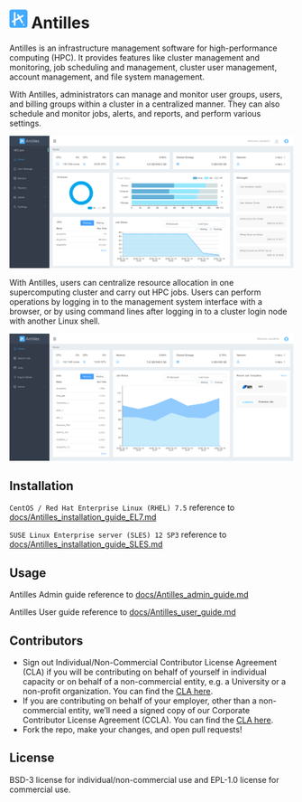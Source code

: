 # <img src="img/antilles.png"> Antilles

Antilles is an infrastructure management software for high-performance computing (HPC). It provides features like cluster management and monitoring, job scheduling and management, cluster user management, account management, and file system management.

With Antilles, administrators can manage and monitor user groups, users, and billing groups within a cluster in a centralized manner. They can also schedule and monitor jobs, alerts, and reports, and perform various settings.

<img src="img/home_admin.jpg">

With Antilles, users can centralize resource allocation in one supercomputing cluster and carry out HPC jobs. Users can perform operations by logging in to the management system interface with a browser, or by using command lines after logging in to a cluster login node with another Linux shell.

<img src="img/home_user.jpg">

## Installation

`CentOS / Red Hat Enterprise Linux (RHEL) 7.5` reference to [docs/Antilles_installation_guide_EL7.md](./docs/Antilles_installation_guide_EL7.md)

`SUSE Linux Enterprise server (SLES) 12 SP3` reference to [docs/Antilles_installation_guide_SLES.md](./docs/Antilles_installation_guide_SLES.md)

## Usage

Antilles Admin guide reference to [docs/Antilles_admin_guide.md](./docs/Antilles_admin_guide.md)

Antilles User guide reference to [docs/Antilles_user_guide.md](./docs/Antilles_admin_guide.md)

## Contributors

- Sign out Individual/Non-Commercial Contributor License Agreement (CLA) if you will be contributing on behalf of yourself in individual capacity or on behalf of a non-commercial entity, e.g. a University or a non-profit organization.  You can find the [CLA here](./docs/Antilles_Individual_Non-Commercial_CLA.pdf).
- If you are contributing on behalf of your employer, other than a non-commercial entity, we’ll  need a signed copy of our Corporate Contributor License Agreement (CCLA).  You can find the [CLA here](./docs/Antilles_Corporate_CLA.pdf).
- Fork the repo, make your changes, and open pull requests!

## License

BSD-3 license for individual/non-commercial use and EPL-1.0 license for commercial use.

